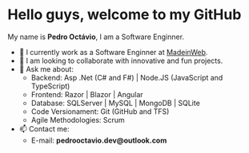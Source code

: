 <h1>Hello guys, welcome to my GitHub</h1>
<p>My name is <b>Pedro Octávio</b>, I am a Software Enginner.</p>
<ul>
  <li>🔭 I currently work as a Software Enginner at <a href="https://www.madeinweb.com.br/">MadeinWeb</a>.</li>
  <li>👯 I am looking to collaborate with innovative and fun projects.</li>
  <li>💬 Ask me about:
    <ul>
      <li>Backend: Asp .Net (C# and F#) | Node.JS (JavaScript and TypeScript)</li>
      <li>Frontend: Razor | Blazor | Angular</li>
      <li>Database: SQLServer | MySQL | MongoDB | SQLite</li>
      <li>Code Versionament: Git (GitHub and TFS)</li>
      <li>Agile Methodologies: Scrum</li>
    </ul>
  </li>
  <li>
  📫 Contact me:
  <ul>
    <li>E-mail: <b>pedrooctavio.dev@outlook.com</b></li>
  </ul>
  </li>
</ul>
